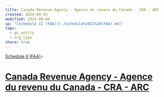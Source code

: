 ```yaml
---
title: Canada Revenue Agency - Agence du revenu du Canada - CRA - ARC
created: 2024-09-03
modified: 2024-09-04
up: "[Schedule II (FAA)](./Schedule%20II%20(FAA).md)"
tags:
  - gc_entity
  - org_type
share: true
---
```

[Schedule II (FAA)](./Schedule%20II%20(FAA).md)⤴️
# [Canada Revenue Agency - Agence du revenu du Canada - CRA - ARC](Canada%20Revenue%20Agency%20-%20Agence%20du%20revenu%20du%20Canada%20-%20CRA%20-%20ARC.md)
